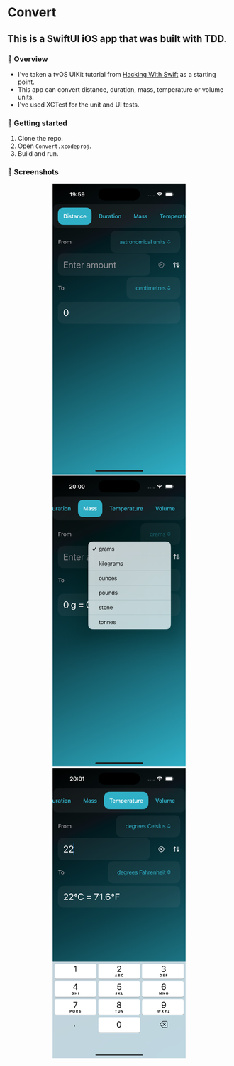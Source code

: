 # Convert

## This is a SwiftUI iOS app that was built with TDD.

### 📌 Overview
- I've taken a tvOS UIKit tutorial from [Hacking With Swift](https://www.hackingwithswift.com/articles/110/build-a-unit-converter-for-tvos) as a starting point.
- This app can convert distance, duration, mass, temperature or volume units.
- I've used XCTest for the unit and UI tests.

### 📲 Getting started
1. Clone the repo.
2. Open `Convert.xcodeproj`.
3. Build and run.

### 📱 Screenshots
<p align="center">
  <img src="Screenshots/Launch screen.png" width="300" hspace="20" alt="Launch screen"/>
  <img src="Screenshots/Change unit.png" width="300" alt="Change unit"/>
  <img src="Screenshots/Result.png" width="300" hspace="20" alt="Result"/>
</p>
